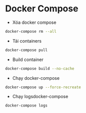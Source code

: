 # Docker Compose

- Xóa docker compose

```bash
docker-compose rm --all
```

- Tải containers

```bash
docker-compose pull
```

- Build container

```bash
docker-compose build --no-cache
```

- Chạy docker-compose

```bash
docker-compose up --force-recreate
```

- Chạy logsdocker-compose

```bash
docker-compose logs
```
